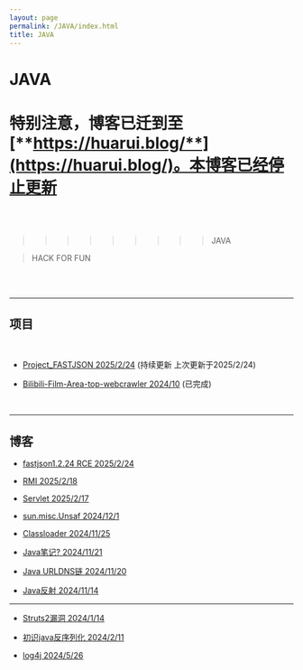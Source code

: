 ```yaml
---
layout: page
permalink: /JAVA/index.html
title: JAVA
---
```

# JAVA


# 特别注意，博客已迁到至[**https://huarui.blog/**](https://huarui.blog/)。本博客已经停止更新



<br><br>

>>>>>>>>>JAVA

>HACK FOR FUN 

<br><br>

-------------------------------

## 项目

<br>

* [Project_FASTJSON 2025/2/24](https://github.com/54huarui/fastjsonfileread-test-exp) (持续更新 上次更新于2025/2/24)

* [Bilibili-Film-Area-top-webcrawler 2024/10](https://github.com/54huarui/Bilibili-Film-Area-top-webcrawler) (已完成)

<br>

---------------------------------

## 博客



* [fastjson1.2.24 RCE 2025/2/24](https://54huarui.github.io/blogs/fastjson2)

* [RMI 2025/2/18](https://54huarui.github.io/blogs/cc1)

* [Servlet 2025/2/17](https://54huarui.github.io/blogs/servet)

* [sun.misc.Unsaf 2024/12/1](https://54huarui.github.io/blogs/sun.misc.Unsafe)

* [Classloader 2024/11/25](https://54huarui.github.io/blogs/loader)

* [Java笔记? 2024/11/21](https://54huarui.github.io/blogs/javabiji)

* [Java URLDNS链 2024/11/20](https://54huarui.github.io/blogs/javaud)

* [Java反射 2024/11/14](https://54huarui.github.io/blogs/javare)


------------------------------------

- [Struts2漏洞 2024/1/14](https://54huarui.github.io/blogs/java)

- [初识java反序列化 2024/2/11](https://54huarui.github.io/blogs/javax)

- [log4j 2024/5/26](https://54huarui.github.io/blogs/log4j)

